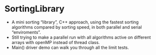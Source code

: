 # SortingLibrary
* A mini sorting “library”, C++ approach, using the fastest sorting algorithms compared by sorting speed, in both parallel and serial “enviroments”.
* Still trying to make a parallel run with all algorithms active on different arrays with openMP instead of thread class.
* Main() driver demo can walk you through all the limit tests.
